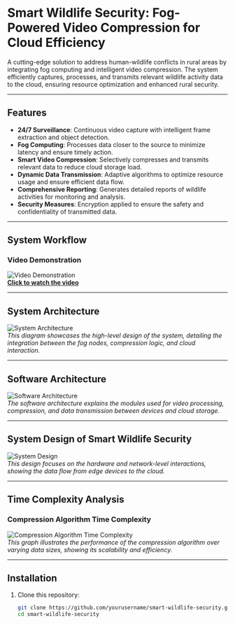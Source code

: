 # Smart Wildlife Security: Fog-Powered Video Compression for Cloud Efficiency

A cutting-edge solution to address human-wildlife conflicts in rural areas by integrating fog computing and intelligent video compression. The system efficiently captures, processes, and transmits relevant wildlife activity data to the cloud, ensuring resource optimization and enhanced rural security.

---

## Features

- **24/7 Surveillance**: Continuous video capture with intelligent frame extraction and object detection.
- **Fog Computing**: Processes data closer to the source to minimize latency and ensure timely action.
- **Smart Video Compression**: Selectively compresses and transmits relevant data to reduce cloud storage load.
- **Dynamic Data Transmission**: Adaptive algorithms to optimize resource usage and ensure efficient data flow.
- **Comprehensive Reporting**: Generates detailed reports of wildlife activities for monitoring and analysis.
- **Security Measures**: Encryption applied to ensure the safety and confidentiality of transmitted data.

---

## System Workflow

### Video Demonstration

![Video Demonstration]()  
**[Click to watch the video](https://github.com/yourusername/smart-wildlife-security/blob/main/assets/video/demo.mp4)**  

---

## System Architecture

![System Architecture](https://github.com/user-attachments/assets/74f8aac2-82c3-4d17-a792-e91f7bd35d54)  
*This diagram showcases the high-level design of the system, detailing the integration between the fog nodes, compression logic, and cloud interaction.*

---

## Software Architecture

![Software Architecture](https://github.com/user-attachments/assets/d07a6684-6015-4ff4-9ad3-e695953fb7b7)  
*The software architecture explains the modules used for video processing, compression, and data transmission between devices and cloud storage.*

---

## System Design of Smart Wildlife Security

![System Design](https://github.com/user-attachments/assets/5ed7cc6c-1fe1-4138-919f-a286f23be688)  
*This design focuses on the hardware and network-level interactions, showing the data flow from edge devices to the cloud.*

---

## Time Complexity Analysis

### Compression Algorithm Time Complexity

![Compression Algorithm Time Complexity](https://github.com/user-attachments/assets/b3abd980-bbcd-41c2-9f3f-895cc6b5f5b1)  
*This graph illustrates the performance of the compression algorithm over varying data sizes, showing its scalability and efficiency.*

---

## Installation

1. Clone this repository:
   ```bash
   git clone https://github.com/yourusername/smart-wildlife-security.git
   cd smart-wildlife-security

